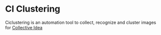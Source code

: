 # CI Clustering

Ciclustering is an automation tool to collect, recognize and cluster images for [Collective Idea](https://www.mikitotateisi.com/collective-idea/)

